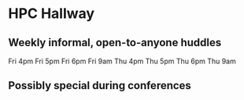 # HPC Hallway

## Weekly informal, open-to-anyone huddles

Fri 4pm
Fri 5pm
Fri 6pm
Fri 9am
Thu 4pm
Thu 5pm
Thu 6pm
Thu 9am


## Possibly special during conferences
